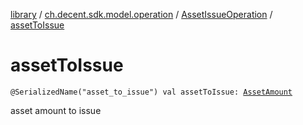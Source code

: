 [library](../../index.md) / [ch.decent.sdk.model.operation](../index.md) / [AssetIssueOperation](index.md) / [assetToIssue](./asset-to-issue.md)

# assetToIssue

`@SerializedName("asset_to_issue") val assetToIssue: `[`AssetAmount`](../../ch.decent.sdk.model/-asset-amount/index.md)

asset amount to issue

